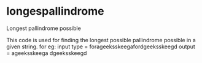 # longespallindrome
Longest pallindrome possible

This code is used for finding the longest possible pallindrome possible in a given string.
for eg: input type = forageeksskeegafordgeeksskeegd
output = ageeksskeega
dgeeksskeegd
